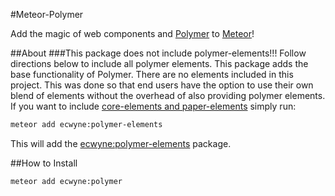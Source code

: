 #Meteor-Polymer

Add the magic of web components and [Polymer](http://polymer-project.org) to [Meteor](http://meteor.com)!

##About
###This package does not include polymer-elements!!! Follow directions below to include all polymer elements.
This package adds the base functionality of Polymer. There are no elements included in this project. This was done so that end users have the option to use their own blend of elements without the overhead of also providing polymer elements. If you want to include [core-elements and paper-elements](http://www.polymer-project.org/docs/elements/) simply run:

```bash
meteor add ecwyne:polymer-elements
```

This will add the [ecwyne:polymer-elements](http://github.com/ecwyne/meteor-polymer-elements) package.

##How to Install

```bash
meteor add ecwyne:polymer
```
